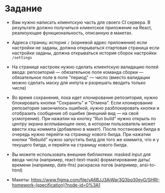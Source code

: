 # Задание

* Вам нужно написать клиентскую часть для своего CI сервера. В результате должно получиться клиентское приложение на React, реализующее функциональность, описанную в макетах.

* Адреса страниц:
история `/`  (корневой адрес приложения)
если настройки не заданы, должна открываться стартовая страница
если настройки заданы, должна открываться история сборок
настройки `/settings` 
* На странице настроек нужно сделать клиентскую валидацию полей ввода:
репозиторий — обязательное поле
команда сборки — обязательное поле
в поле "период" — число (вместо валидации можно сделать маску для инпута и разрешать вводить только числа)
* Во время сохранения, пока идет клонирование репозитория, нужно блокировать кнопки "Сохранить" и "Отмена". Если клонирование репозитория закончилось ошибкой, нужно разблокировать кнопки и отобразить сообщение об ошибке (внешний вид — на своё усмотрение).
При нажатии на кнопку "Run build" нужно открыть по центру экрана всплывающее окно, в котором пользователь может ввести хэш коммита (добавлено в макет). После постановки билда в очередь нужно перейти на страницу нового билда. При нажатии кнопки "Rebuild" нужно запустить билд для того же коммита, что и у текущего билда, и перейти на страницу нового билда.
* Вы можете использовать внешние библиотеки:
masked input для ввода числа (например, react-text-mask)
форматирование даты/времени (например, date-fns)
раскраска логов (например, ansi-to-html)
* Макеты: https://www.figma.com/file/vA6BJJ3AiWar3Q3bq30eyG/SHRI-homework-(specification)?node-id=0%3A1